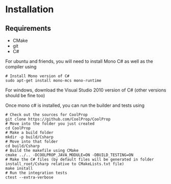 Installation
============

Requirements
------------
* CMake
* git
* C#

For ubuntu and friends, you will need to install Mono C# as well as the compiler using
```
# Install Mono version of C#
sudo apt-get install mono-mcs mono-runtime
```

For windows, download the Visual Studio 2010 version of C# (other versions should be fine too)

Once mono c# is installed, you can run the builder and tests using
```
# Check out the sources for CoolProp
git clone https://github.com/CoolProp/CoolProp
# Move into the folder you just created
cd CoolProp
# Make a build folder
mkdir -p build/Csharp
# Move into that folder
cd build/Csharp
# Build the makefile using CMake
cmake ../.. -DCOOLPROP_JAVA_MODULE=ON -DBUILD_TESTING=ON
# Make the C# files (by default files will be generated in folder install_root/Csharp relative to CMakeLists.txt file)
make install
# Run the integration tests
ctest --extra-verbose
```
